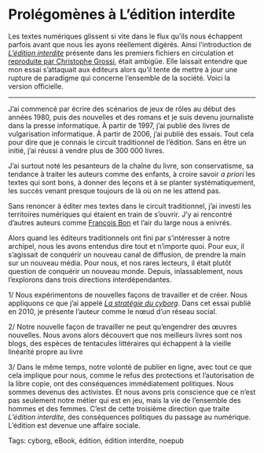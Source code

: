 # Prolégomènes à L&#8217;édition interdite

Les textes numériques glissent si vite dans le flux qu’ils nous échappent parfois avant que nous les ayons réellement digérés. Ainsi l’introduction de [*L’édition interdite*](http://blog.tcrouzet.com/edition-interdite/) présente dans les premiers fichiers en circulation et [reproduite par Christophe Grossi](http://blog.epagine.fr/index.php/2011/03/ledition-interdite-thierry-crouzet-numerikivres/), était ambigüe. Elle laissait entendre que mon essai s’attaquait aux éditeurs alors qu’il tente de mettre à jour une rupture de paradigme qui concerne l’ensemble de la société. Voici la version officielle.

---

J’ai commencé par écrire des scénarios de jeux de rôles au début des années 1980, puis des nouvelles et des romans et je suis devenu journaliste dans la presse informatique. À partir de 1997, j’ai publié des livres de vulgarisation informatique. À partir de 2006, j’ai publié des essais. Tout cela pour dire que je connais le circuit traditionnel de l’édition. Sans en être un initié, j’ai réussi à vendre plus de 300 000 livres.

J’ai surtout noté les pesanteurs de la chaîne du livre, son conservatisme, sa tendance à traiter les auteurs comme des enfants, à croire savoir *a priori* les textes qui sont bons, à donner des leçons et à se planter systématiquement, les succès venant presque toujours de là où on ne les attend pas.

Sans renoncer à éditer mes textes dans le circuit traditionnel, j’ai investi les territoires numériques qui étaient en train de s’ouvrir. J’y ai rencontré d’autres auteurs comme [François Bon](http://www.tierslivre.net/) et l’air du large nous a enivrés.

Alors quand les éditeurs traditionnels ont fini par s’intéresser à notre archipel, nous les avons entendus dire tout et n’importe quoi. Pour eux, il s’agissait de conquérir un nouveau canal de diffusion, de prendre la main sur un nouveau média. Pour nous, et nos rares lecteurs, il était plutôt question de conquérir un nouveau monde. Depuis, inlassablement, nous l’explorons dans trois directions interdépendantes.

1/ Nous expérimentons de nouvelles façons de travailler et de créer. Nous appliquons ce que j’ai appelé [*La stratégie du cyborg*](http://blog.tcrouzet.com/la-strategie-du-cyborg/). Dans cet essai publié en 2010, je présente l’auteur comme le nœud d’un réseau social.

2/ Notre nouvelle façon de travailler ne peut qu’engendrer des œuvres nouvelles. Nous avons alors découvert que nos meilleurs livres sont nos blogs, des espèces de tentacules littéraires qui échappent à la vieille linéarité propre au livre

3/ Dans le même temps, notre volonté de publier en ligne, avec tout ce que cela implique pour nous, comme le refus des protections et l’autorisation de la libre copie, ont des conséquences immédiatement politiques. Nous sommes devenus des activistes. Et nous avons pris conscience que ce n’est pas seulement notre métier qui est en jeu, mais la vie de l’ensemble des hommes et des femmes. C’est de cette troisième direction que traite *L’édition interdite*, des conséquences politiques du passage au numérique. L’édition est devenue une affaire sociale.

Tags: cyborg, eBook, édition, édition interdite, noepub